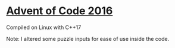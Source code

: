 # [Advent of Code 2016](https://adventofcode.com/2016)

Compiled on Linux with C++17

Note: I altered some puzzle inputs for ease of use inside the code.
